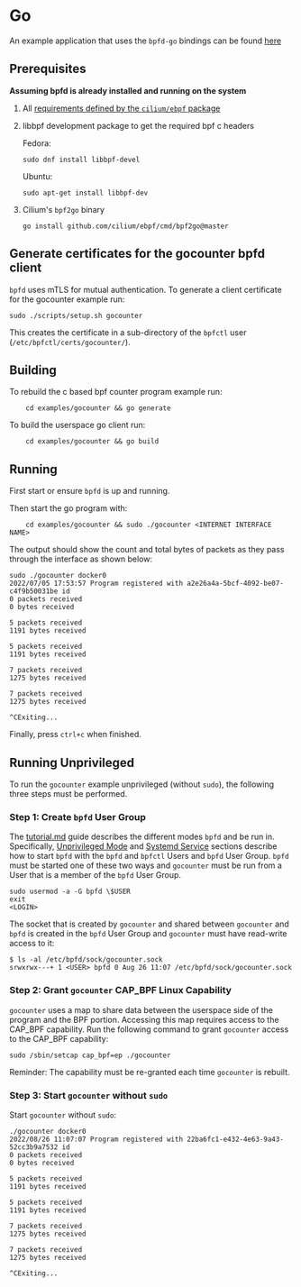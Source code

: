 # Go

An example application that uses the `bpfd-go` bindings can be found [here](https://github.com/redhat-et/bpfd/tree/main/examples/gocounter)

## Prerequisites

**Assuming bpfd is already installed and running on the system**

1. All [requirements defined by the `cilium/ebpf` package](https://github.com/cilium/ebpf#requirements)
2. libbpf development package to get the required bpf c headers

    Fedora:

    `sudo dnf install libbpf-devel`

    Ubuntu:

    `sudo apt-get install libbpf-dev`

3. Cilium's `bpf2go` binary

    `go install github.com/cilium/ebpf/cmd/bpf2go@master`

## Generate certificates for the gocounter bpfd client

`bpfd` uses mTLS for mutual authentication. To generate a client certificate for
the gocounter example run:

```console
sudo ./scripts/setup.sh gocounter
```

This creates the certificate in a sub-directory of the `bpfctl` user (`/etc/bpfctl/certs/gocounter/`).


## Building

To rebuild the c based bpf counter program example run:

```console
    cd examples/gocounter && go generate
```

To build the userspace go client run:

```console
    cd examples/gocounter && go build
```

## Running

First start or ensure `bpfd` is up and running.

Then start the go program with:

```console
    cd examples/gocounter && sudo ./gocounter <INTERNET INTERFACE NAME>
```

The output should show the count and total bytes of packets as they pass through the
interface as shown below:

```console
sudo ./gocounter docker0
2022/07/05 17:53:57 Program registered with a2e26a4a-5bcf-4092-be07-c4f9b50031be id
0 packets received
0 bytes received

5 packets received
1191 bytes received

5 packets received
1191 bytes received

7 packets received
1275 bytes received

7 packets received
1275 bytes received

^CExiting...
```

Finally, press `ctrl+c` when finished.

## Running Unprivileged

To run the `gocounter` example unprivileged (without `sudo`), the following three steps must be
performed.

### Step 1: Create `bpfd` User Group

The [tutorial.md](../admin/tutorial.md) guide describes the different modes `bpfd` and be run in.
Specifically, [Unprivileged Mode](../admin/tutorial.md#unprivileged-mode) and
[Systemd Service](../admin/tutorial.md#systemd-service) sections describe how to start `bpfd` with
the `bpfd` and `bpfctl` Users and `bpfd` User Group.
`bpfd` must be started one of these two ways and `gocounter` must be run from a User that is a member
of the `bpfd` User Group.
```console
sudo usermod -a -G bpfd \$USER
exit
<LOGIN>
```

The socket that is created by `gocounter` and shared between `gocounter` and `bpfd` is created in the
`bpfd` User Group and `gocounter` must have read-write access to it:
```console
$ ls -al /etc/bpfd/sock/gocounter.sock
srwxrwx---+ 1 <USER> bpfd 0 Aug 26 11:07 /etc/bpfd/sock/gocounter.sock

```

### Step 2: Grant `gocounter` CAP_BPF Linux Capability

`gocounter` uses a map to share data between the userspace side of the program and the BPF portion.
Accessing this map requires access to the CAP_BPF capability.
Run the following command to grant `gocounter` access to the CAP_BPF capability:
```console
sudo /sbin/setcap cap_bpf=ep ./gocounter
```

Reminder: The capability must be re-granted each time `gocounter` is rebuilt.

### Step 3: Start `gocounter` without `sudo`

Start `gocounter` without `sudo`:
```console
./gocounter docker0
2022/08/26 11:07:07 Program registered with 22ba6fc1-e432-4e63-9a43-52cc3b9a7532 id
0 packets received
0 bytes received

5 packets received
1191 bytes received

5 packets received
1191 bytes received

7 packets received
1275 bytes received

7 packets received
1275 bytes received

^CExiting...
```
